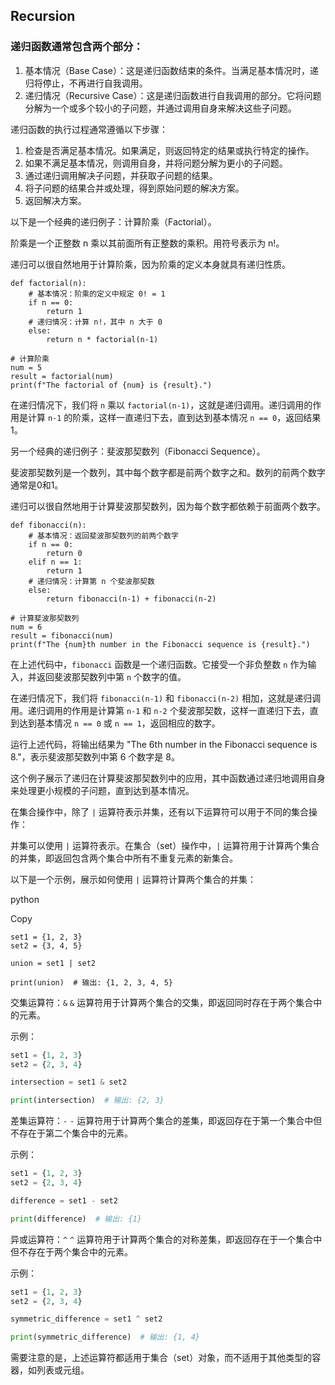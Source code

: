 ## Recursion

### 递归函数通常包含两个部分：

1. 基本情况（Base Case）：这是递归函数结束的条件。当满足基本情况时，递归将停止，不再进行自我调用。
2. 递归情况（Recursive Case）：这是递归函数进行自我调用的部分。它将问题分解为一个或多个较小的子问题，并通过调用自身来解决这些子问题。

递归函数的执行过程通常遵循以下步骤：

1. 检查是否满足基本情况。如果满足，则返回特定的结果或执行特定的操作。
2. 如果不满足基本情况，则调用自身，并将问题分解为更小的子问题。
3. 通过递归调用解决子问题，并获取子问题的结果。
4. 将子问题的结果合并或处理，得到原始问题的解决方案。
5. 返回解决方案。

以下是一个经典的递归例子：计算阶乘（Factorial）。

阶乘是一个正整数 n 乘以其前面所有正整数的乘积。用符号表示为 n!。

递归可以很自然地用于计算阶乘，因为阶乘的定义本身就具有递归性质。

```
def factorial(n):
    # 基本情况：阶乘的定义中规定 0! = 1
    if n == 0:
        return 1
    # 递归情况：计算 n!，其中 n 大于 0
    else:
        return n * factorial(n-1)

# 计算阶乘
num = 5
result = factorial(num)
print(f"The factorial of {num} is {result}.")
```

在递归情况下，我们将 `n` 乘以 `factorial(n-1)`，这就是递归调用。递归调用的作用是计算 `n-1` 的阶乘，这样一直递归下去，直到达到基本情况 `n == 0`，返回结果 1。

另一个经典的递归例子：斐波那契数列（Fibonacci Sequence）。

斐波那契数列是一个数列，其中每个数字都是前两个数字之和。数列的前两个数字通常是0和1。

递归可以很自然地用于计算斐波那契数列，因为每个数字都依赖于前面两个数字。

```
def fibonacci(n):
    # 基本情况：返回斐波那契数列的前两个数字
    if n == 0:
        return 0
    elif n == 1:
        return 1
    # 递归情况：计算第 n 个斐波那契数
    else:
        return fibonacci(n-1) + fibonacci(n-2)

# 计算斐波那契数列
num = 6
result = fibonacci(num)
print(f"The {num}th number in the Fibonacci sequence is {result}.")
```

在上述代码中，`fibonacci` 函数是一个递归函数。它接受一个非负整数 `n` 作为输入，并返回斐波那契数列中第 `n` 个数字的值。

在递归情况下，我们将 `fibonacci(n-1)` 和 `fibonacci(n-2)` 相加，这就是递归调用。递归调用的作用是计算第 `n-1` 和 `n-2` 个斐波那契数，这样一直递归下去，直到达到基本情况 `n == 0` 或 `n == 1`，返回相应的数字。

运行上述代码，将输出结果为 "The 6th number in the Fibonacci sequence is 8."，表示斐波那契数列中第 6 个数字是 8。

这个例子展示了递归在计算斐波那契数列中的应用，其中函数通过递归地调用自身来处理更小规模的子问题，直到达到基本情况。



在集合操作中，除了 `|` 运算符表示并集，还有以下运算符可以用于不同的集合操作：

并集可以使用 `|` 运算符表示。在集合（set）操作中，`|` 运算符用于计算两个集合的并集，即返回包含两个集合中所有不重复元素的新集合。

以下是一个示例，展示如何使用 `|` 运算符计算两个集合的并集：

python

Copy

```
set1 = {1, 2, 3}
set2 = {3, 4, 5}

union = set1 | set2

print(union)  # 输出: {1, 2, 3, 4, 5}
```

交集运算符：`&`
`&` 运算符用于计算两个集合的交集，即返回同时存在于两个集合中的元素。

示例：
```python
set1 = {1, 2, 3}
set2 = {2, 3, 4}

intersection = set1 & set2

print(intersection)  # 输出: {2, 3}
```

差集运算符：`-`
`-` 运算符用于计算两个集合的差集，即返回存在于第一个集合中但不存在于第二个集合中的元素。

示例：
```python
set1 = {1, 2, 3}
set2 = {2, 3, 4}

difference = set1 - set2

print(difference)  # 输出: {1}
```

异或运算符：`^`
`^` 运算符用于计算两个集合的对称差集，即返回存在于一个集合中但不存在于两个集合中的元素。

示例：
```python
set1 = {1, 2, 3}
set2 = {2, 3, 4}

symmetric_difference = set1 ^ set2

print(symmetric_difference)  # 输出: {1, 4}
```

需要注意的是，上述运算符都适用于集合（set）对象，而不适用于其他类型的容器，如列表或元组。